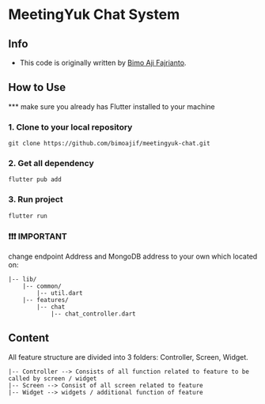 # MeetingYuk Chat System

## Info

- This code is originally written by [Bimo Aji Fajrianto](https://github.com/bimoajif/meetingyuk-chat).

## How to Use
*** make sure you already has Flutter installed to your machine

### 1. Clone to your local repository
```
git clone https://github.com/bimoajif/meetingyuk-chat.git
```

### 2. Get all dependency
```
flutter pub add
```

### 3. Run project
```
flutter run
```

### ❗️❗️❗️ IMPORTANT
change endpoint Address and MongoDB address to your own which located on:
```
|-- lib/
    |-- common/
        |-- util.dart
    |-- features/
        |-- chat
            |-- chat_controller.dart
```

## Content

All feature structure are divided into 3 folders: Controller, Screen, Widget.
```
|-- Controller --> Consists of all function related to feature to be called by screen / widget
|-- Screen --> Consist of all screen related to feature
|-- Widget --> widgets / additional function of feature
```


